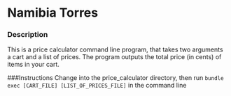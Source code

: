 # Namibia Torres

### Description
This is a price calculator command line program, that takes two arguments a cart and a list of prices. The program outputs the total price (in cents) of items in your cart.

###Instructions
Change into the price_calculator directory, then run ```bundle exec [CART_FILE] [LIST_OF_PRICES_FILE]``` in the command line 

